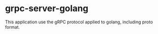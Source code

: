 # grpc-server-golang


This application use the gRPC protocol applied to golang, including proto format.
